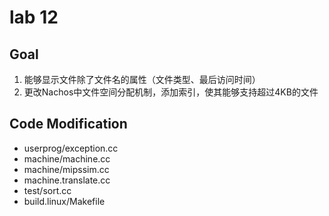 # lab 12

## Goal

1.	能够显示文件除了文件名的属性（文件类型、最后访问时间）
2.	更改Nachos中文件空间分配机制，添加索引，使其能够支持超过4KB的文件

## Code Modification

- userprog/exception.cc
- machine/machine.cc
- machine/mipssim.cc
- machine.translate.cc
- test/sort.cc
- build.linux/Makefile
